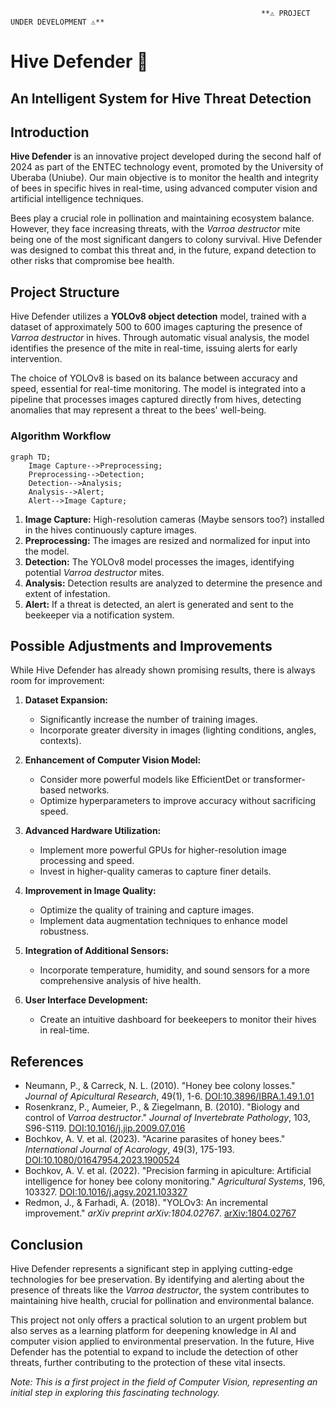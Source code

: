                                                             **⚠️ PROJECT UNDER DEVELOPMENT ⚠️**



# Hive Defender 🐝

## An Intelligent System for Hive Threat Detection

## Introduction

**Hive Defender** is an innovative project developed during the second half of 2024 as part of the ENTEC technology event, promoted by the University of Uberaba (Uniube). Our main objective is to monitor the health and integrity of bees in specific hives in real-time, using advanced computer vision and artificial intelligence techniques.

Bees play a crucial role in pollination and maintaining ecosystem balance. However, they face increasing threats, with the *Varroa destructor* mite being one of the most significant dangers to colony survival. Hive Defender was designed to combat this threat and, in the future, expand detection to other risks that compromise bee health.

## Project Structure

Hive Defender utilizes a **YOLOv8 object detection** model, trained with a dataset of approximately 500 to 600 images capturing the presence of *Varroa destructor* in hives. Through automatic visual analysis, the model identifies the presence of the mite in real-time, issuing alerts for early intervention.

The choice of YOLOv8 is based on its balance between accuracy and speed, essential for real-time monitoring. The model is integrated into a pipeline that processes images captured directly from hives, detecting anomalies that may represent a threat to the bees' well-being.

### Algorithm Workflow

```mermaid
graph TD;
    Image Capture-->Preprocessing;
    Preprocessing-->Detection;
    Detection-->Analysis;
    Analysis-->Alert;
    Alert-->Image Capture;
```

1. **Image Capture:** High-resolution cameras (Maybe sensors too?) installed in the hives continuously capture images.
2. **Preprocessing:** The images are resized and normalized for input into the model.
3. **Detection:** The YOLOv8 model processes the images, identifying potential *Varroa destructor* mites.
4. **Analysis:** Detection results are analyzed to determine the presence and extent of infestation.
5. **Alert:** If a threat is detected, an alert is generated and sent to the beekeeper via a notification system.


## Possible Adjustments and Improvements

While Hive Defender has already shown promising results, there is always room for improvement:

1. **Dataset Expansion:**
   - Significantly increase the number of training images.
   - Incorporate greater diversity in images (lighting conditions, angles, contexts).

2. **Enhancement of Computer Vision Model:**
   - Consider more powerful models like EfficientDet or transformer-based networks.
   - Optimize hyperparameters to improve accuracy without sacrificing speed.

3. **Advanced Hardware Utilization:**
   - Implement more powerful GPUs for higher-resolution image processing and speed.
   - Invest in higher-quality cameras to capture finer details.

4. **Improvement in Image Quality:**
   - Optimize the quality of training and capture images.
   - Implement data augmentation techniques to enhance model robustness.

5. **Integration of Additional Sensors:**
   - Incorporate temperature, humidity, and sound sensors for a more comprehensive analysis of hive health.

6. **User Interface Development:**
   - Create an intuitive dashboard for beekeepers to monitor their hives in real-time.

## References

- Neumann, P., & Carreck, N. L. (2010). "Honey bee colony losses." *Journal of Apicultural Research*, 49(1), 1-6. [DOI:10.3896/IBRA.1.49.1.01](https://doi.org/10.3896/IBRA.1.49.1.01)
- Rosenkranz, P., Aumeier, P., & Ziegelmann, B. (2010). "Biology and control of *Varroa destructor*." *Journal of Invertebrate Pathology*, 103, S96-S119. [DOI:10.1016/j.jip.2009.07.016](https://doi.org/10.1016/j.jip.2009.07.016)
- Bochkov, A. V. et al. (2023). "Acarine parasites of honey bees." *International Journal of Acarology*, 49(3), 175-193. [DOI:10.1080/01647954.2023.1900524](https://doi.org/10.1080/01647954.2023.1900524)
- Bochkov, A. V. et al. (2022). "Precision farming in apiculture: Artificial intelligence for honey bee colony monitoring." *Agricultural Systems*, 196, 103327. [DOI:10.1016/j.agsy.2021.103327](https://doi.org/10.1016/j.agsy.2021.103327)
- Redmon, J., & Farhadi, A. (2018). "YOLOv3: An incremental improvement." *arXiv preprint arXiv:1804.02767*. [arXiv:1804.02767](https://arxiv.org/abs/1804.02767)

## Conclusion

Hive Defender represents a significant step in applying cutting-edge technologies for bee preservation. By identifying and alerting about the presence of threats like the *Varroa destructor*, the system contributes to maintaining hive health, crucial for pollination and environmental balance.

This project not only offers a practical solution to an urgent problem but also serves as a learning platform for deepening knowledge in AI and computer vision applied to environmental preservation. In the future, Hive Defender has the potential to expand to include the detection of other threats, further contributing to the protection of these vital insects.

*Note: This is a first project in the field of Computer Vision, representing an initial step in exploring this fascinating technology.*
